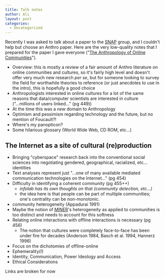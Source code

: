```yaml
---
title: Talk notes
author: Ali
layout: post
categories:
  - Uncategorized
---
```


Recently I was asked to talk about a paper to the [SNAP][1] group, and I couldn't help but choose an Anthro paper. Here are the very low-quality notes that I prepared for the paper I gave everyone ("[The Anthropology of Online Communities][2]").

- Overview: this is mostly a review of a fair amount of Anthro literature on online communities and cultures, so it's fairly high level and doesn't offer very much new research *per se*, but for someone looking to survey the field for worthwhile theories to reference (or just anecdotes to use in the intro), this is hopefully a good choice
- Anthropologists interested in online cultures for a lot of the same reasons that data/computer scientists are interested in culture ("...millions of users linked..." (pg 449))
- At the time this was a *new* domain to Anthropology
- Optimism and pessimism regarding technology and the future, but no mention of Foucault?!
- Where's my panopticon?
- Some hilarious glossary (World Wide Web, CD ROM, etc...)

## The Internet as a site of cultural (re)production
- Bringing "cyberspace" research back into the conventional social sciences into negotiating gendered, geographical, racialized, etc... identities
- Text analyses represent just "...one of many available mediated communication technologies on the Internet..." (pg 454)
- Difficulty in identifying a coherent community (pg 455++)
  - *infolab has its own thoughts on that (community detection, etc...)*
  - the idea here is that people can be part of multiple communities; one's centrality can be non-monotonic.
- community heterogeneity (Appadurai 1991)
- Maybe the notion of [MINER][3]'s heterogeneity as applied to communities is too distinct and needs to account for this softness
- Relating online interactions with offline interactions is necessary (pg 456)
  - The notion that cultures were completely face-to-face has been under fire for decades (Anderson 1984, Basch et al. 1994, Hannerz 1996)
- Focus on the dichotomies of offline-online
- Ephemerality(!)
- Identity, Communication, Power Ideology and Access
- Ethical Considerations

Links are broken for now

[1]: #
[2]: #
[3]: #